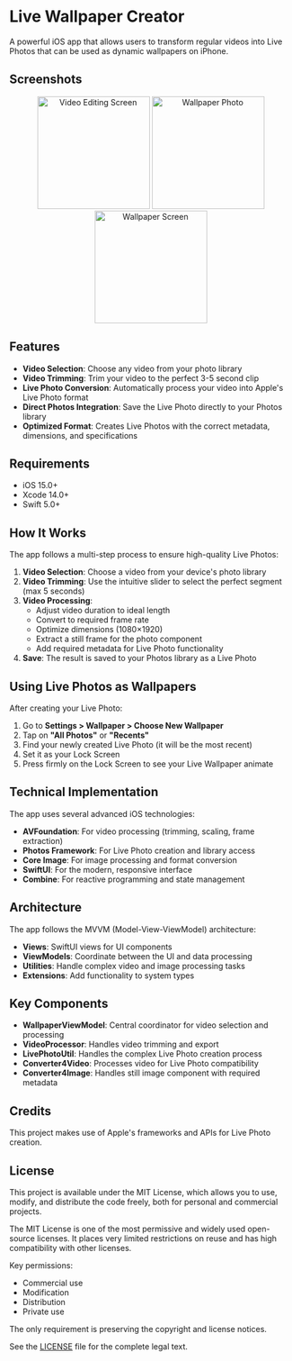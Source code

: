 # Live Wallpaper Creator

A powerful iOS app that allows users to transform regular videos into Live Photos that can be used as dynamic wallpapers on iPhone.

## Screenshots

<p align="center">
  <img src="https://github.com/user-attachments/assets/d79fdb54-aef5-4e4f-b68f-6e5eee6769b3" width="200" alt="Video Editing Screen">
  <img src="https://github.com/user-attachments/assets/8c49c62f-522a-4c04-a2e2-d1af478d393e" width="200" alt="Wallpaper Photo">
   <img src="https://github.com/user-attachments/assets/1a4666c3-6550-4a9f-a73d-0b67a43d28e7" width="200" alt="Wallpaper Screen">
</p>

## Features

- **Video Selection**: Choose any video from your photo library
- **Video Trimming**: Trim your video to the perfect 3-5 second clip
- **Live Photo Conversion**: Automatically process your video into Apple's Live Photo format
- **Direct Photos Integration**: Save the Live Photo directly to your Photos library
- **Optimized Format**: Creates Live Photos with the correct metadata, dimensions, and specifications

## Requirements

- iOS 15.0+
- Xcode 14.0+
- Swift 5.0+

## How It Works

The app follows a multi-step process to ensure high-quality Live Photos:

1. **Video Selection**: Choose a video from your device's photo library
2. **Video Trimming**: Use the intuitive slider to select the perfect segment (max 5 seconds)
3. **Video Processing**:
   - Adjust video duration to ideal length
   - Convert to required frame rate
   - Optimize dimensions (1080×1920)
   - Extract a still frame for the photo component
   - Add required metadata for Live Photo functionality
4. **Save**: The result is saved to your Photos library as a Live Photo

## Using Live Photos as Wallpapers

After creating your Live Photo:

1. Go to **Settings > Wallpaper > Choose New Wallpaper**
2. Tap on **"All Photos"** or **"Recents"**
3. Find your newly created Live Photo (it will be the most recent)
4. Set it as your Lock Screen
5. Press firmly on the Lock Screen to see your Live Wallpaper animate

## Technical Implementation

The app uses several advanced iOS technologies:

- **AVFoundation**: For video processing (trimming, scaling, frame extraction)
- **Photos Framework**: For Live Photo creation and library access
- **Core Image**: For image processing and format conversion
- **SwiftUI**: For the modern, responsive interface
- **Combine**: For reactive programming and state management

## Architecture

The app follows the MVVM (Model-View-ViewModel) architecture:

- **Views**: SwiftUI views for UI components
- **ViewModels**: Coordinate between the UI and data processing
- **Utilities**: Handle complex video and image processing tasks
- **Extensions**: Add functionality to system types

## Key Components

- **WallpaperViewModel**: Central coordinator for video selection and processing
- **VideoProcessor**: Handles video trimming and export
- **LivePhotoUtil**: Handles the complex Live Photo creation process
- **Converter4Video**: Processes video for Live Photo compatibility
- **Converter4Image**: Handles still image component with required metadata

## Credits

This project makes use of Apple's frameworks and APIs for Live Photo creation. 

## License

This project is available under the MIT License, which allows you to use, modify, and distribute the code freely, both for personal and commercial projects. 

The MIT License is one of the most permissive and widely used open-source licenses. It places very limited restrictions on reuse and has high compatibility with other licenses.

Key permissions:
- Commercial use
- Modification
- Distribution
- Private use

The only requirement is preserving the copyright and license notices.

See the [LICENSE](LICENSE) file for the complete legal text.
